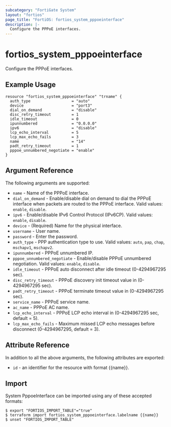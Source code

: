 ```yaml
---
subcategory: "FortiGate System"
layout: "fortios"
page_title: "FortiOS: fortios_system_pppoeinterface"
description: |-
  Configure the PPPoE interfaces.
---
```


# fortios_system_pppoeinterface
Configure the PPPoE interfaces.

## Example Usage

```hcl
resource "fortios_system_pppoeinterface" "trname" {
  auth_type                  = "auto"
  device                     = "port3"
  dial_on_demand             = "disable"
  disc_retry_timeout         = 1
  idle_timeout               = 0
  ipunnumbered               = "0.0.0.0"
  ipv6                       = "disable"
  lcp_echo_interval          = 5
  lcp_max_echo_fails         = 3
  name                       = "14"
  padt_retry_timeout         = 1
  pppoe_unnumbered_negotiate = "enable"
}
```

## Argument Reference

The following arguments are supported:

* `name` - Name of the PPPoE interface.
* `dial_on_demand` - Enable/disable dial on demand to dial the PPPoE interface when packets are routed to the PPPoE interface. Valid values: `enable`, `disable`.
* `ipv6` - Enable/disable IPv6 Control Protocol (IPv6CP). Valid values: `enable`, `disable`.
* `device` - (Required) Name for the physical interface.
* `username` - User name.
* `password` - Enter the password.
* `auth_type` - PPP authentication type to use. Valid values: `auto`, `pap`, `chap`, `mschapv1`, `mschapv2`.
* `ipunnumbered` - PPPoE unnumbered IP.
* `pppoe_unnumbered_negotiate` - Enable/disable PPPoE unnumbered negotiation. Valid values: `enable`, `disable`.
* `idle_timeout` - PPPoE auto disconnect after idle timeout (0-4294967295 sec).
* `disc_retry_timeout` - PPPoE discovery init timeout value in (0-4294967295 sec).
* `padt_retry_timeout` - PPPoE terminate timeout value in (0-4294967295 sec).
* `service_name` - PPPoE service name.
* `ac_name` - PPPoE AC name.
* `lcp_echo_interval` - PPPoE LCP echo interval in (0-4294967295 sec, default = 5).
* `lcp_max_echo_fails` - Maximum missed LCP echo messages before disconnect (0-4294967295, default = 3).


## Attribute Reference

In addition to all the above arguments, the following attributes are exported:
* `id` - an identifier for the resource with format {{name}}.

## Import

System PppoeInterface can be imported using any of these accepted formats:
```
$ export "FORTIOS_IMPORT_TABLE"="true"
$ terraform import fortios_system_pppoeinterface.labelname {{name}}
$ unset "FORTIOS_IMPORT_TABLE"
```
